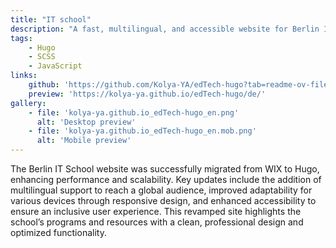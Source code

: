 ```yaml
---
title: "IT school"
description: "A fast, multilingual, and accessible website for Berlin IT School"
tags: 
    - Hugo
    - SCSS
    - JavaScript
links:
    github: 'https://github.com/Kolya-YA/edTech-hugo?tab=readme-ov-file'
    preview: 'https://kolya-ya.github.io/edTech-hugo/de/'
gallery:
    - file: 'kolya-ya.github.io_edTech-hugo_en.png'
      alt: 'Desktop preview'
    - file: 'kolya-ya.github.io_edTech-hugo_en.mob.png'
      alt: 'Mobile preview'
---
```


The Berlin IT School website was successfully migrated from WIX to Hugo, enhancing performance and scalability. Key updates include the addition of multilingual support to reach a global audience, improved adaptability for various devices through responsive design, and enhanced accessibility to ensure an inclusive user experience. This revamped site highlights the school’s programs and resources with a clean, professional design and optimized functionality.
